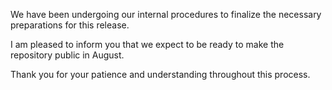 
We have been undergoing our internal procedures to finalize the necessary preparations for this release. 

I am pleased to inform you that we expect to be ready to make the repository public in August.

Thank you for your patience and understanding throughout this process.
